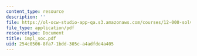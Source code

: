 ```yaml
---
content_type: resource
description: ''
file: https://ol-ocw-studio-app-qa.s3.amazonaws.com/courses/12-000-solving-complex-problems-fall-2003/254c05068fa71bdd305ca4adfde4a405_impl_soc.pdf
file_type: application/pdf
resourcetype: Document
title: impl_soc.pdf
uid: 254c0506-8fa7-1bdd-305c-a4adfde4a405
---
```

